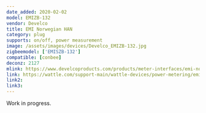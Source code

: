 ```yaml
---
date_added: 2020-02-02
model: EMIZB-132
vendor: Develco
title: EMI Norwegian HAN
category: plug
supports: on/off, power measurement
image: /assets/images/devices/Develco_EMIZB-132.jpg
zigbeemodel: ['EMISZB-132']
compatible: [conbee]
deconz: 2127
mlink: https://www.develcoproducts.com/products/meter-interfaces/emi-norwegian-han/
link: https://wattle.com/support-main/wattle-devices/power-metering/emi-norwegian-han/
link2: 
link3: 
---
```

Work in progress.
